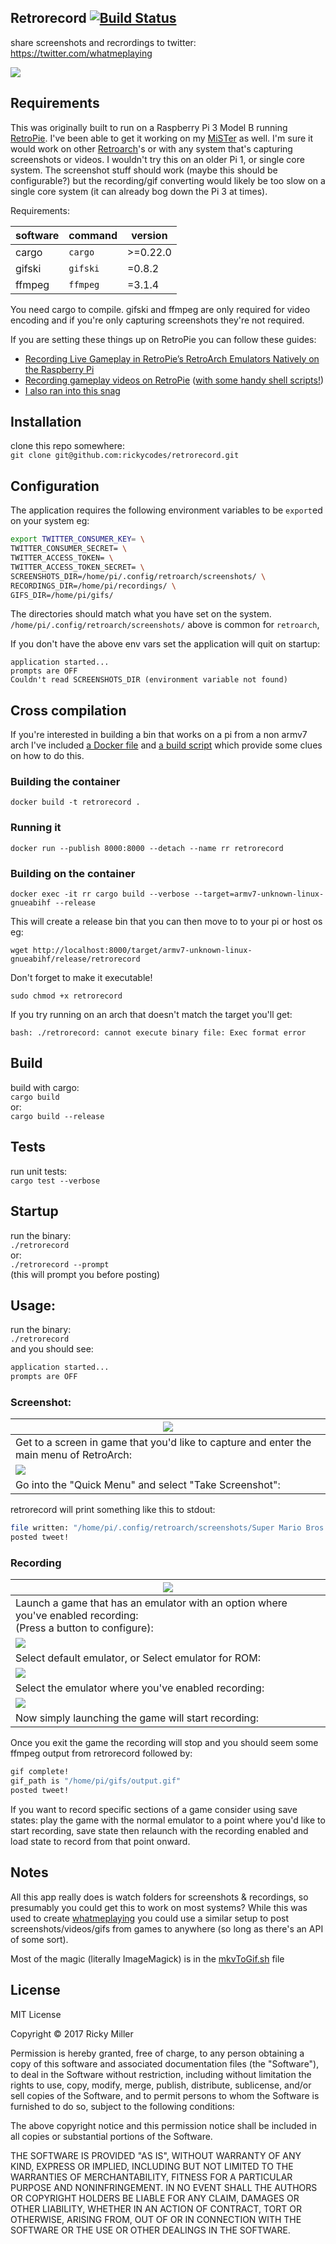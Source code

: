 ## Retrorecord [![Build Status](https://travis-ci.org/rickycodes/retrorecord.svg?branch=master)](https://travis-ci.org/rickycodes/retrorecord)

share screenshots and recrordings to twitter:  
https://twitter.com/whatmeplaying

<img src='./screenshots/mario.png' />

## Requirements
This was originally built to run on a Raspberry Pi 3 Model B running [RetroPie](https://retropie.org.uk/). I've been able to get it working on my [MiSTer](https://github.com/MiSTer-devel/Main_MiSTer/wiki) as well. I'm sure it would work on other [Retroarch](https://www.retroarch.com/)'s or with any system that's capturing screenshots or videos. I wouldn't try this on an older Pi 1, or single core system. The screenshot stuff should work (maybe this should be configurable?) but the recording/gif converting would likely be too slow on a single core system (it can already bog down the Pi 3 at times).

Requirements:

| software    | command   | version  |
|-------------|-----------|----------|
| cargo       | `cargo`   | >=0.22.0 |
| gifski      | `gifski`  | =0.8.2   |
| ffmpeg      | `ffmpeg`  | =3.1.4   |

You need cargo to compile. gifski and ffmpeg are only required for video encoding and if you're only capturing screenshots they're not required.

If you are setting these things up on RetroPie you can follow these guides:

- [Recording Live Gameplay in RetroPie’s RetroArch Emulators Natively on the Raspberry Pi](https://retroresolution.com/2016/07/06/recording-live-gameplay-in-retropies-retroarch-emulators-natively-on-the-raspberry-pi/#li_before_proceeding)
- [Recording gameplay videos on RetroPie](https://www.artificialworlds.net/blog/2018/01/07/recording-gameplay-videos-on-retropie/) ([with some handy shell scripts!](https://github.com/andybalaam/retropie-recording))
- [I also ran into this snag](https://github.com/libretro/RetroArch/issues/5717#issuecomment-357494398)

## Installation
clone this repo somewhere:  
`git clone git@github.com:rickycodes/retrorecord.git`

## Configuration
The application requires the following environment variables to be `export`ed on your system eg:

```sh
export TWITTER_CONSUMER_KEY= \
TWITTER_CONSUMER_SECRET= \
TWITTER_ACCESS_TOKEN= \
TWITTER_ACCESS_TOKEN_SECRET= \
SCREENSHOTS_DIR=/home/pi/.config/retroarch/screenshots/ \
RECORDINGS_DIR=/home/pi/recordings/ \
GIFS_DIR=/home/pi/gifs/
```
The directories should match what you have set on the system. `/home/pi/.config/retroarch/screenshots/` above is common for `retroarch`, 

If you don't have the above env vars set the application will quit on startup:
```
application started...
prompts are OFF
Couldn't read SCREENSHOTS_DIR (environment variable not found)
```

## Cross compilation
If you're interested in building a bin that works on a pi from a non armv7 arch I've included [a Docker file](Dockerfile) and [a build script](build.sh) which provide some clues on how to do this.

### Building the container
`docker build -t retrorecord .`

### Running it
`docker run --publish 8000:8000 --detach --name rr retrorecord`

### Building on the container
`docker exec -it rr cargo build --verbose --target=armv7-unknown-linux-gnueabihf --release`

This will create a release bin that you can then move to to your pi or host os eg:

`wget http://localhost:8000/target/armv7-unknown-linux-gnueabihf/release/retrorecord`

Don't forget to make it executable!

`sudo chmod +x retrorecord`

If you try running on an arch that doesn't match the target you'll get:

`bash: ./retrorecord: cannot execute binary file: Exec format error`

## Build
build with cargo:  
`cargo build`  
or:  
`cargo build --release`

## Tests
run unit tests:  
`cargo test --verbose`

## Startup
run the binary:  
`./retrorecord`  
or:  
`./retrorecord --prompt`  
(this will prompt you before posting)

## Usage:
run the binary:  
`./retrorecord`  
and you should see:  
```sh
application started...
prompts are OFF
```

### Screenshot:
| <img src='./screenshots/retroarch-main-menu.png' /> |
|-|
| Get to a screen in game that you'd like to capture and enter the main menu of RetroArch: |
| <img src='./screenshots/retroarch-screenshot.png' /> |
| Go into the "Quick Menu" and select "Take Screenshot": |

retrorecord will print something like this to stdout:  
```sh
file written: "/home/pi/.config/retroarch/screenshots/Super Mario Bros 3 (U) (PRG 1)-180425-190211.png"
posted tweet!
```

### Recording

| <img src='./screenshots/hit-a.png' /> |
|-|
|Launch a game that has an emulator with an option where you've enabled recording: <br />(Press a button to configure):|
| <img src='./screenshots/default-emulator.png' />      |
| Select default emulator, or Select emulator for ROM: |
| <img src='./screenshots/default-emulator-record.png' />  |
| Select the emulator where you've enabled recording: |
| <img src='./screenshots/default-emulator-record-launch.png' /> |
| Now simply launching the game will start recording: |

Once you exit the game the recording will stop and you should seem some ffmpeg output from retrorecord followed by:  
```sh
gif complete!
gif_path is "/home/pi/gifs/output.gif"
posted tweet!
```
If you want to record specific sections of a game consider using save states: play the game with the normal emulator to a point where you'd like to start recording, save state then relaunch with the recording enabled and load state to record from that point onward.

## Notes
All this app really does is watch folders for screenshots & recordings, so presumably you could get this to work on most systems? While this was used to create [whatmeplaying](https://twitter.com/whatmeplaying) you could use a similar setup to post screenshots/videos/gifs from games to anywhere (so long as there's an API of some sort).

Most of the magic (literally ImageMagick) is in the [mkvToGif.sh](https://github.com/rickycodes/retrorecord/blob/master/mkvToGif.sh) file

## License
MIT License

Copyright © 2017 Ricky Miller

Permission is hereby granted, free of charge, to any person obtaining a copy
of this software and associated documentation files (the "Software"), to deal
in the Software without restriction, including without limitation the rights
to use, copy, modify, merge, publish, distribute, sublicense, and/or sell
copies of the Software, and to permit persons to whom the Software is
furnished to do so, subject to the following conditions:

The above copyright notice and this permission notice shall be included in all
copies or substantial portions of the Software.

THE SOFTWARE IS PROVIDED "AS IS", WITHOUT WARRANTY OF ANY KIND, EXPRESS OR
IMPLIED, INCLUDING BUT NOT LIMITED TO THE WARRANTIES OF MERCHANTABILITY,
FITNESS FOR A PARTICULAR PURPOSE AND NONINFRINGEMENT. IN NO EVENT SHALL THE
AUTHORS OR COPYRIGHT HOLDERS BE LIABLE FOR ANY CLAIM, DAMAGES OR OTHER
LIABILITY, WHETHER IN AN ACTION OF CONTRACT, TORT OR OTHERWISE, ARISING FROM,
OUT OF OR IN CONNECTION WITH THE SOFTWARE OR THE USE OR OTHER DEALINGS IN THE
SOFTWARE.

